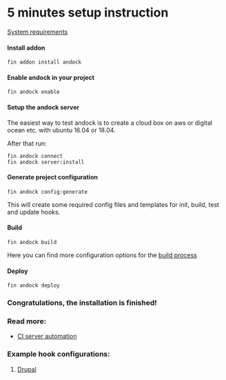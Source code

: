 # 5 minutes setup instruction


[System requirements](/system-requirements.md)
#### Install addon
```
fin addon install andock
```
#### Enable andock in your project
```
fin andock enable
```
#### Setup the andock server
The easiest way to test andock is to create a cloud box on aws or digital ocean etc. with ubuntu 16.04 or 18.04.

After that run:

```
fin andock connect
fin andock server:install
```

#### Generate project configuration
```
fin andock config:generate
```
This will create some required config files and templates for init, build, test and update hooks. 

#### Build 
```
fin andock build
```
Here you can find more configuration options for the [build process](../configuration/build.md)
#### Deploy 
```
fin andock deploy
```

### Congratulations, the installation is finished!

### Read more:
* [CI server automation](../integrations/ci.md)
### Example hook configurations:
1. [Drupal](../configuration/example-drupal-hooks.md)